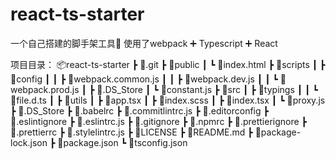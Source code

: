 # react-ts-starter
一个自己搭建的脚手架工具🔧
使用了webpack ➕ Typescript ➕ React

项目目录：
📦react-ts-starter
 ┣ 📂.git
 ┣ 📂public
 ┃ ┗ 📜index.html
 ┣ 📂scripts
 ┃ ┣ 📂config
 ┃ ┃ ┣ 📜webpack.common.js
 ┃ ┃ ┣ 📜webpack.dev.js
 ┃ ┃ ┗ 📜webpack.prod.js
 ┃ ┣ 📜.DS_Store
 ┃ ┗ 📜constant.js
 ┣ 📂src
 ┃ ┣ 📂typings
 ┃ ┃ ┗ 📜file.d.ts
 ┃ ┣ 📂utils
 ┃ ┣ 📜app.tsx
 ┃ ┣ 📜index.scss
 ┃ ┣ 📜index.tsx
 ┃ ┗ 📜proxy.js
 ┣ 📜.DS_Store
 ┣ 📜.babelrc
 ┣ 📜.commitlintrc.js
 ┣ 📜.editorconfig
 ┣ 📜.eslintignore
 ┣ 📜.eslintrc.js
 ┣ 📜.gitignore
 ┣ 📜.npmrc
 ┣ 📜.prettierignore
 ┣ 📜.prettierrc
 ┣ 📜.stylelintrc.js
 ┣ 📜LICENSE
 ┣ 📜README.md
 ┣ 📜package-lock.json
 ┣ 📜package.json
 ┗ 📜tsconfig.json

